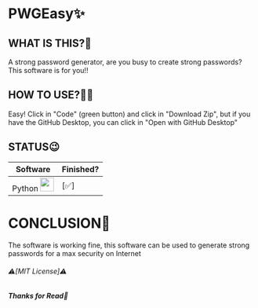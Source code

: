 # **PWGEasy✨**

## **WHAT IS THIS?👀**
 A strong password generator, are you busy to create strong passwords? This software is for you!!
## **HOW TO USE?🤷‍♂️**
  Easy! Click in "Code" (green button) and click in "Download Zip", but if you have the GitHub Desktop, you can click in "Open with GitHub Desktop"
## STATUS😉
 Software | Finished?
 ---       | ---
 Python <img src="https://images.icon-icons.com/112/PNG/512/python_18894.png" width="28px"> | [✅]
# CONCLUSION🌟
 The software is working fine, this software can be used to generate strong passwords for a max security on Internet

###### ⚠️[MIT License]⚠️
###### ***Thanks for Read🙏***
